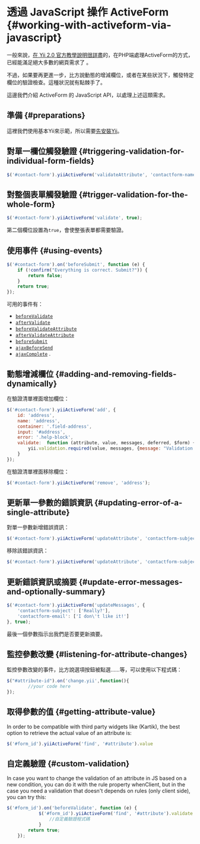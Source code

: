# 透過 JavaScript 操作 ActiveForm {#working-with-activeform-via-javascript}

一般來說，[在 Yii 2.0 官方教學說明很詳盡](http://www.yiiframework.com/doc-2.0/guide-input-forms.html)的，在PHP端處理ActiveForm的方式，已經能滿足絕大多數的網頁需求了 。

不過，如果要再更進一步，比方說動態的增減欄位，或者在某些狀況下，觸發特定欄位的驗證檢查。這種狀況就有點棘手了。

這邊我們介紹 ActiveForm 的 JavaScript API，以處理上述這類需求。

## 準備 {#preparations}

這裡我們使用基本Yii來示範，所以需要[先安裝Yii](http://www.yiiframework.com/doc-2.0/guide-start-installation.html)。

## 對單一欄位觸發驗證 {#triggering-validation-for-individual-form-fields}

```js
$('#contact-form').yiiActiveForm('validateAttribute', 'contactform-name');
```

## 對整個表單觸發驗證 {#trigger-validation-for-the-whole-form}

```js
$('#contact-form').yiiActiveForm('validate', true);
```

第二個欄位設置為`true`，會使整張表單都需要驗證。

## 使用事件 {#using-events}

```js
$('#contact-form').on('beforeSubmit', function (e) {
    if (!confirm("Everything is correct. Submit?")) {
        return false;
    }
    return true;
});
```

可用的事件有：

* [`beforeValidate`](https://github.com/yiisoft/yii2/blob/master/framework/assets/yii.activeForm.js#L39)
* [`afterValidate`](https://github.com/yiisoft/yii2/blob/master/framework/assets/yii.activeForm.js#L50)
* [`beforeValidateAttribute`](https://github.com/yiisoft/yii2/blob/master/framework/assets/yii.activeForm.js#L64)
* [`afterValidateAttribute`](https://github.com/yiisoft/yii2/blob/master/framework/assets/yii.activeForm.js#L74)
* [`beforeSubmit`](https://github.com/yiisoft/yii2/blob/master/framework/assets/yii.activeForm.js#L83)
* [`ajaxBeforeSend`](https://github.com/yiisoft/yii2/blob/master/framework/assets/yii.activeForm.js#L93)
* [`ajaxComplete`](https://github.com/yiisoft/yii2/blob/master/framework/assets/yii.activeForm.js#L103)
  .

## 動態增減欄位 {#adding-and-removing-fields-dynamically}

在驗證清單裡面增加欄位：

```js
$('#contact-form').yiiActiveForm('add', {
    id: 'address',
    name: 'address',
    container: '.field-address',
    input: '#address',
    error: '.help-block',
    validate:  function (attribute, value, messages, deferred, $form) {
        yii.validation.required(value, messages, {message: "Validation Message Here"});
    }
});
```

在驗證清單裡面移除欄位：

```js
$('#contact-form').yiiActiveForm('remove', 'address');
```

## 更新單一參數的錯誤資訊 {#updating-error-of-a-single-attribute}

對單一參數新增錯誤資訊：

```js
$('#contact-form').yiiActiveForm('updateAttribute', 'contactform-subject', ["I have an error..."]);
```

移除該錯誤資訊：

```js
$('#contact-form').yiiActiveForm('updateAttribute', 'contactform-subject', '');
```

## 更新錯誤資訊或摘要 {#update-error-messages-and-optionally-summary}

```js
$('#contact-form').yiiActiveForm('updateMessages', {
    'contactform-subject': ['Really?'],
    'contactform-email': ['I don\'t like it!']
}, true);
```

最後一個參數指示出我們是否要更新摘要。

## 監控參數改變 {#listening-for-attribute-changes}

監控參數改變的事件，比方說選項按鈕被點選……等，可以使用以下程式碼：

```js
$("#attribute-id").on('change.yii',function(){
        //your code here
});
```

## 取得參數的值 {#getting-attribute-value}

In order to be compatible with third party widgets like \(Kartik\), the best option to retrieve the actual value of an attribute is:

```js
$('#form_id').yiiActiveForm('find', '#attribute').value
```

## 自定義驗證 {#custom-validation}

In case you want to change the validation of an attribute in JS based on a new condition, you can do it with the rule property whenClient, but in the case you need a validation that doesn't depends on rules \(only client side\), you can try this:

```js
$('#form_id').on('beforeValidate', function (e) {
            $('#form_id').yiiActiveForm('find', '#attribute').validate = function (attribute, value, messages, deferred, $form) {
                //自定義驗證程式碼
            }
        return true;
    });
```



